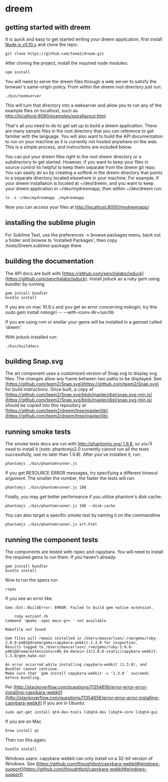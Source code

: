 dreem
======

getting started with dreem
--------------------------

It is quick and easy to get started writing your dreem application, first install [Node.js v0.10.x](http://nodejs.org/download/) and clone the repo:

    git clone https://github.com/teem2/dreem.git

After cloning the project, install the required node modules:

    npm install

You will need to serve the dreem files through a web server to satisfy the browser's same-origin policy.  From within the dreem root directory just run:

    ./bin/teemserver
    
This will turn that directory into a webserver and allow you to run any of the example files on localhost, such as [http://localhost:8080/examples/spirallayout.html](http://localhost:8080/examples/spirallayout.html)

That's all you need to do to get set up to build a dreem application. There are many sample files in the root directory that you can reference to get familiar with the language. You will also want to build the API documentation to run on your machine as it is currently not hosted anywhere on the web. This is a simple process, and instructions are included below.

You can put your dreem files right in the root dreem directory or a subdirectory to get started. However, if you want to keep your files in source control its helpful to keep them separate from the dreem git repo. You can easily do so by creating a softlink in the dreem directory that points to a separate directory located elsewhere in your machine. For example, if your dreem installation is located at ~/dev/dreem, and you want to keep your dreem application in ~/dev/mydreemapp, then within ~/dev/dreem run:

    ln -s ~/dev/mydreemapp ./mydreemapp
    
Now you can access your files at [http://localhost:8000/mydreemapp/](http://localhost:8000/mydreemapp/)

installing the sublime plugin
-----------------------------

For Sublime Text, use the preferences -> browse packages menu, back out a folder and browse to 'Installed Packages', then copy /tools/Dreem.sublime-package there.

building the documentation
--------------------------

The API docs are built with [https://github.com/senchalabs/jsduck](https://github.com/senchalabs/jsduck). Install jsduck as a ruby gem using bundler by running

    gem install bundler
    bundle install

If you are on mac 10.9.x and you get an error concerning nokogiri, try this
    sudo gem install nokogiri -- --with-iconv-dir=/usr/lib

If you are using rvm or similar your gems will be installed in a gemset called 'dreem'.

With jsduck installed run:

	./bin/builddocs

building Snap.svg
-----------------

The art component uses a customized version of Snap.svg to display svg files. The changes allow any frame between two paths to be displayed. See [https://github.com/teem2/Snap.svg](https://github.com/teem2/Snap.svg) for build instructions. Once built, a copy of [https://github.com/teem2/Snap.svg/blob/master/dist/snap.svg-min.js](https://github.com/teem2/Snap.svg/blob/master/dist/snap.svg-min.js) should be copied into this repository at [https://github.com/teem2/dreem/tree/master/lib](https://github.com/teem2/dreem/tree/master/lib).

running smoke tests
--------------------------

The smoke tests docs are run with [http://phantomjs.org/ 1.9.8](http://phantomjs.org/), so you'll need to install it (note: phantomjs2.0 currently cannot run all the tests successfully, use no later than 1.9.8). After you've installed it, run:

    phantomjs ./bin/phantomrunner.js

If you get RESOURCE ERROR messages, try specifying a different timeout argument. The smaller the number, the faster the tests will run:
    
    phantomjs ./bin/phantomrunner.js 100

Finally, you may get better performance if you utilize phantom's disk cache:

    phantomjs ./bin/phantomrunner.js 100 --disk-cache

You can also target a specific smoke test by naming it on the commandline

    phantomjs ./bin/phantomrunner.js art.html

    
running the component tests
--------------------------

The components are tested with rspec and capybara. You will need to install the required gems to run them. If you haven't already:

    gem install bundler
    bundle install
    
Now to run the specs run

    rspec
    
If you see an error like:

    Gem::Ext::BuildError: ERROR: Failed to build gem native extension.

        ruby extconf.rb
    Command 'qmake -spec macx-g++ ' not available

    Makefile not found

    Gem files will remain installed in /Users/maxcarlson/.rvm/gems/ruby-2.0.0-p481@dreem/gems/capybara-webkit-1.3.0 for inspection.
    Results logged to /Users/maxcarlson/.rvm/gems/ruby-2.0.0-p481@dreem/extensions/x86_64-darwin-13/2.0.0-static/capybara-webkit-1.3.0/gem_make.out

    An error occurred while installing capybara-webkit (1.3.0), and Bundler cannot continue.
    Make sure that `gem install capybara-webkit -v '1.3.0'` succeeds before bundling.

Per [http://stackoverflow.com/questions/11354656/error-error-error-installing-capybara-webkit](http://stackoverflow.com/questions/11354656/error-error-error-installing-capybara-webkit) if you are in Ubuntu:

    sudo apt-get install qt4-dev-tools libqt4-dev libqt4-core libqt4-gui

If you are on Mac

    brew install qt

Then run this again:

    bundle install    

Windows users: capybara-webkit can only install on a 32-bit version of Windows. See [https://github.com/thoughtbot/capybara-webkit#windows-support](https://github.com/thoughtbot/capybara-webkit#windows-support)
		
<!-- The MIT License (MIT)

Copyright ( c ) 2014 Teem2 LLC

Permission is hereby granted, free of charge, to any person obtaining a copy
of this software and associated documentation files (the "Software"), to deal
in the Software without restriction, including without limitation the rights
to use, copy, modify, merge, publish, distribute, sublicense, and/or sell
copies of the Software, and to permit persons to whom the Software is
furnished to do so, subject to the following conditions:

The above copyright notice and this permission notice shall be included in all
copies or substantial portions of the Software.

THE SOFTWARE IS PROVIDED "AS IS", WITHOUT WARRANTY OF ANY KIND, EXPRESS OR
IMPLIED, INCLUDING BUT NOT LIMITED TO THE WARRANTIES OF MERCHANTABILITY,
FITNESS FOR A PARTICULAR PURPOSE AND NONINFRINGEMENT. IN NO EVENT SHALL THE
AUTHORS OR COPYRIGHT HOLDERS BE LIABLE FOR ANY CLAIM, DAMAGES OR OTHER
LIABILITY, WHETHER IN AN ACTION OF CONTRACT, TORT OR OTHERWISE, ARISING FROM,
OUT OF OR IN CONNECTION WITH THE SOFTWARE OR THE USE OR OTHER DEALINGS IN THE
SOFTWARE. -->
